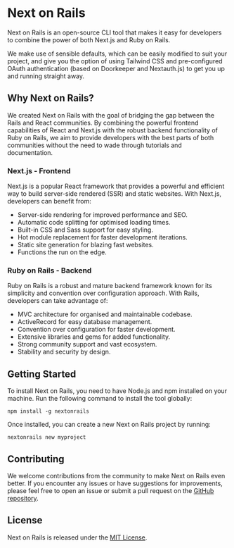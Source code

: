 # Next on Rails

Next on Rails is an open-source CLI tool that makes it easy for developers to combine the power of both Next.js and Ruby on Rails.

We make use of sensible defaults, which can be easily modified to suit your project, and give you the option of using Tailwind CSS and pre-configured OAuth authentication (based on Doorkeeper and Nextauth.js) to get you up and running straight away.

## Why Next on Rails?

We created Next on Rails with the goal of bridging the gap between the Rails and React communities. By combining the powerful frontend capabilities of React and Next.js with the robust backend functionality of Ruby on Rails, we aim to provide developers with the best parts of both communities without the need to wade through tutorials and documentation.

### Next.js - Frontend

Next.js is a popular React framework that provides a powerful and efficient way to build server-side rendered (SSR) and static websites. With Next.js, developers can benefit from:

- Server-side rendering for improved performance and SEO.
- Automatic code splitting for optimised loading times.
- Built-in CSS and Sass support for easy styling.
- Hot module replacement for faster development iterations.
- Static site generation for blazing fast websites.
- Functions the run on the edge.

### Ruby on Rails - Backend

Ruby on Rails is a robust and mature backend framework known for its simplicity and convention over configuration approach. With Rails, developers can take advantage of:

- MVC architecture for organised and maintainable codebase.
- ActiveRecord for easy database management.
- Convention over configuration for faster development.
- Extensive libraries and gems for added functionality.
- Strong community support and vast ecosystem.
- Stability and security by design.

## Getting Started

To install Next on Rails, you need to have Node.js and npm installed on your machine. Run the following command to install the tool globally:

```
npm install -g nextonrails
```

Once installed, you can create a new Next on Rails project by running:

```
nextonrails new myproject
```

## Contributing

We welcome contributions from the community to make Next on Rails even better. If you encounter any issues or have suggestions for improvements, please feel free to open an issue or submit a pull request on the [GitHub repository](https://github.com/nextonrails/nextonrails).

## License

Next on Rails is released under the [MIT License](https://opensource.org/licenses/MIT).
